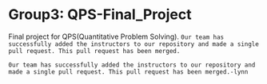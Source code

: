 # Group3: QPS-Final_Project

Final project for QPS(Quantitative Problem Solving).
`0ur team has successfully added the instructors to our repository and made a single pull request. This pull request has been merged.`

`0ur team has successfully added the instructors to our repository and made a single pull request. This pull request has been merged.-lynn`
